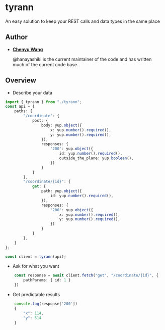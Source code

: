 # tyrann
An easy solution to keep your REST calls and data types in the same place

## Author
* __[Chenyu Wang](https://github.com/hanayashiki)__

    @hanayashiki is the current maintainer of the code and has written much of the
    current code base.

## Overview

+ Describe your data

```typescript
import { tyrann } from "./tyrann";
const api = {
    paths: {
        "/coordinate": {
            post: {
                body: yup.object({
                    x: yup.number().required(),
                    y: yup.number().required(),
                }),
                responses: {
                    '200': yup.object({
                        id: yup.number().required(),
                        outside_the_plane: yup.boolean(),
                    })
                }
            }
        },
        "/coordinate/{id}": {
            get: {
                path: yup.object({
                    id: yup.number().required(),
                }),
                responses: {
                    '200': yup.object({
                        x: yup.number().required(),
                        y: yup.number().required(),
                    })
                }
            }
        },
    }
};

const client = tyrann(api);
```

+ Ask for what you want
```typescript
    const response = await client.fetch("get", "/coordinate/{id}", {
        pathParams: { id: 1 }
    })
```

+ Get predictable results
```typescript
    console.log(response['200'])
    {
        "x": 114,
        "y": 514
    }
```
